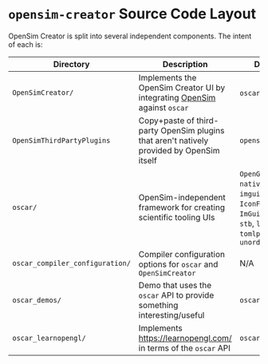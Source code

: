 # `opensim-creator` Source Code Layout

OpenSim Creator is split into several independent components. The intent of
each is:

| Directory | Description | Depends on |
| - | - | - |
| `OpenSimCreator/` | Implements the OpenSim Creator UI by integrating [OpenSim](https://github.com/opensim-org/opensim-core) against `oscar` | `oscar`, `opensim-core` |
| `OpenSimThirdPartyPlugins` | Copy+paste of third-party OpenSim plugins that aren't natively provided by OpenSim itself | `opensim-core` |
| `oscar/` | OpenSim-independent framework for creating scientific tooling UIs | `OpenGL`, `glew`, `SDL2`, `nativefiledialog`, `imgui`, `IconFontCppHeaders`, `ImGuizmo`, `implot`, `stb`, `lunasvg`, `tomlplusplus`, `unordered_dense` |
| `oscar_compiler_configuration/` | Compiler configuration options for `oscar` and `OpenSimCreator` | N/A |
| `oscar_demos/` | Demo that uses the `oscar` API to provide something interesting/useful | `oscar` |
| `oscar_learnopengl/` | Implements https://learnopengl.com/ in terms of the `oscar` API | `oscar` |

